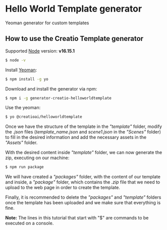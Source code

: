 # Hello World Template generator
Yeoman generator for custom templates

## How to use the Creatio Template generator 

Supported [Node](https://nodejs.org/es/) version: **v16.15.1**
```bash
$ node -v 
```

Install [Yeoman](https://yeoman.io/):
```bash
$ npm install -g yo
```
 
Download and install the generator via npm:
```bash
$ npm i -g generator-creatio-helloworldtemplate
```
 
Use the yeoman:
```bash
$ yo @creatioai/helloworldtemplate
```
 
Once we have the structure of the template in the *"template"* folder, modify the *.json* files (*template_name.json* and *scene1.json* in the *"Scenes"* folder) to fill in the desired information and add the necessary assets in the *"Assets"* folder.
 
With the desired content inside *"template"* folder, we can now generate the zip, executing on our machine:
```bash
$ npm run package
```
 
We will have created a *"packages"* folder, with the content of our template and inside, a *"package"* folder, which contains the *.zip* file that we need to upload to the web page in order to create the template.
 
Finally, it is recommended to delete the *"packages"* and *"template"* folders once the template has been uploaded and we make sure that everything is fine.
 
**Note:** The lines in this tutorial that start with "$" are commands to be executed on a console.
